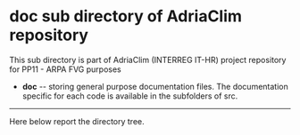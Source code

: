 # doc sub directory of AdriaClim repository 
This sub directory is part of AdriaClim (INTERREG IT-HR) project repository for PP11 - ARPA FVG purposes
* **doc** -- storing general purpose documentation files. The documentation specific for each code is available in the subfolders of src.
 
---------------------
 Here below report the directory tree.
